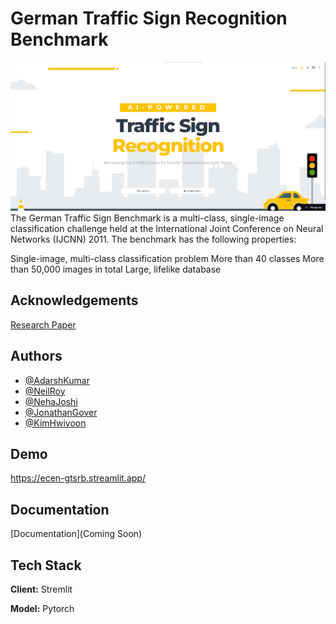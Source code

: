 
# German Traffic Sign Recognition Benchmark
![](https://github.com/adarsh-k-tiwari/GSTRB/blob/main/GTSRB.png?raw=true)
The German Traffic Sign Benchmark is a multi-class, single-image classification challenge held at the International Joint Conference on Neural Networks (IJCNN) 2011. The benchmark has the following properties:

Single-image, multi-class classification problem
More than 40 classes
More than 50,000 images in total
Large, lifelike database


## Acknowledgements
[Research Paper](http://dx.doi.org/10.1016/j.neunet.2012.02.016)

## Authors

- [@AdarshKumar](https://github.com/adarsh-k-tiwari)
- [@NeilRoy](https://github.com/NeilRoy678)
- [@NehaJoshi](https://github.com/nehayj100)
- [@JonathanGover](https://github.com/JonathanGover)
- [@KimHwiyoon](https://github.com/hwiyoon_kim)


## Demo

https://ecen-gtsrb.streamlit.app/


## Documentation

[Documentation](Coming Soon)


## Tech Stack

**Client:** Stremlit

**Model:** Pytorch

